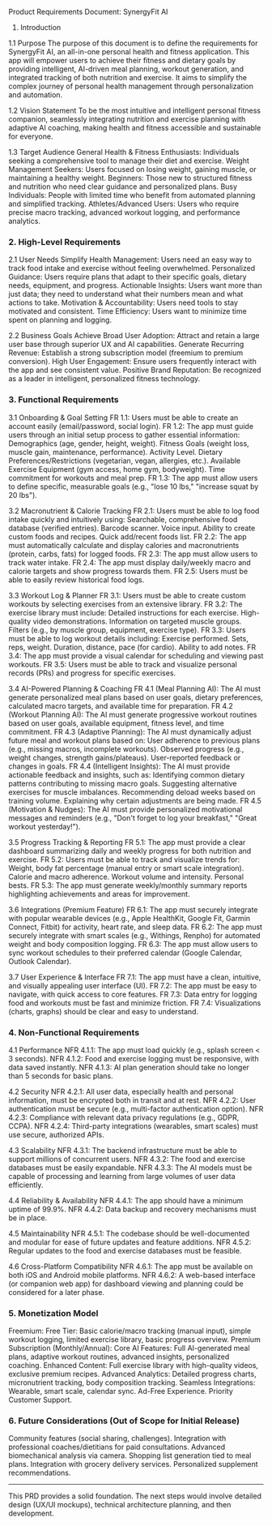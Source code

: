 
Product Requirements Document: SynergyFit AI

1. Introduction

1.1 Purpose
The purpose of this document is to define the requirements for SynergyFit AI, an all-in-one personal health and fitness application. This app will empower users to achieve their fitness and dietary goals by providing intelligent, AI-driven meal planning, workout generation, and integrated tracking of both nutrition and exercise. It aims to simplify the complex journey of personal health management through personalization and automation.

1.2 Vision Statement
To be the most intuitive and intelligent personal fitness companion, seamlessly integrating nutrition and exercise planning with adaptive AI coaching, making health and fitness accessible and sustainable for everyone.

1.3 Target Audience
 General Health & Fitness Enthusiasts: Individuals seeking a comprehensive tool to manage their diet and exercise.
 Weight Management Seekers: Users focused on losing weight, gaining muscle, or maintaining a healthy weight.
 Beginners: Those new to structured fitness and nutrition who need clear guidance and personalized plans.
 Busy Individuals: People with limited time who benefit from automated planning and simplified tracking.
 Athletes/Advanced Users: Users who require precise macro tracking, advanced workout logging, and performance analytics.

### 2. High-Level Requirements

2.1 User Needs
 Simplify Health Management: Users need an easy way to track food intake and exercise without feeling overwhelmed.
 Personalized Guidance: Users require plans that adapt to their specific goals, dietary needs, equipment, and progress.
 Actionable Insights: Users want more than just data; they need to understand what their numbers mean and what actions to take.
 Motivation & Accountability: Users need tools to stay motivated and consistent.
 Time Efficiency: Users want to minimize time spent on planning and logging.

2.2 Business Goals
 Achieve Broad User Adoption: Attract and retain a large user base through superior UX and AI capabilities.
 Generate Recurring Revenue: Establish a strong subscription model (freemium to premium conversion).
 High User Engagement: Ensure users frequently interact with the app and see consistent value.
 Positive Brand Reputation: Be recognized as a leader in intelligent, personalized fitness technology.

### 3. Functional Requirements

3.1 Onboarding & Goal Setting
 FR 1.1: Users must be able to create an account easily (email/password, social login).
 FR 1.2: The app must guide users through an initial setup process to gather essential information:
     Demographics (age, gender, height, weight).
     Fitness Goals (weight loss, muscle gain, maintenance, performance).
     Activity Level.
     Dietary Preferences/Restrictions (vegetarian, vegan, allergies, etc.).
     Available Exercise Equipment (gym access, home gym, bodyweight).
     Time commitment for workouts and meal prep.
 FR 1.3: The app must allow users to define specific, measurable goals (e.g., "lose 10 lbs," "increase squat by 20 lbs").

3.2 Macronutrient & Calorie Tracking
 FR 2.1: Users must be able to log food intake quickly and intuitively using:
     Searchable, comprehensive food database (verified entries).
     Barcode scanner.
     Voice input.
     Ability to create custom foods and recipes.
     Quick add/recent foods list.
 FR 2.2: The app must automatically calculate and display calories and macronutrients (protein, carbs, fats) for logged foods.
 FR 2.3: The app must allow users to track water intake.
 FR 2.4: The app must display daily/weekly macro and calorie targets and show progress towards them.
 FR 2.5: Users must be able to easily review historical food logs.

3.3 Workout Log & Planner
 FR 3.1: Users must be able to create custom workouts by selecting exercises from an extensive library.
 FR 3.2: The exercise library must include:
     Detailed instructions for each exercise.
     High-quality video demonstrations.
     Information on targeted muscle groups.
     Filters (e.g., by muscle group, equipment, exercise type).
 FR 3.3: Users must be able to log workout details including:
     Exercise performed.
     Sets, reps, weight.
     Duration, distance, pace (for cardio).
     Ability to add notes.
 FR 3.4: The app must provide a visual calendar for scheduling and viewing past workouts.
 FR 3.5: Users must be able to track and visualize personal records (PRs) and progress for specific exercises.

3.4 AI-Powered Planning & Coaching
 FR 4.1 (Meal Planning AI): The AI must generate personalized meal plans based on user goals, dietary preferences, calculated macro targets, and available time for preparation.
 FR 4.2 (Workout Planning AI): The AI must generate progressive workout routines based on user goals, available equipment, fitness level, and time commitment.
 FR 4.3 (Adaptive Planning): The AI must dynamically adjust future meal and workout plans based on:
     User adherence to previous plans (e.g., missing macros, incomplete workouts).
     Observed progress (e.g., weight changes, strength gains/plateaus).
     User-reported feedback or changes in goals.
 FR 4.4 (Intelligent Insights): The AI must provide actionable feedback and insights, such as:
     Identifying common dietary patterns contributing to missing macro goals.
     Suggesting alternative exercises for muscle imbalances.
     Recommending deload weeks based on training volume.
     Explaining why certain adjustments are being made.
 FR 4.5 (Motivation & Nudges): The AI must provide personalized motivational messages and reminders (e.g., "Don't forget to log your breakfast," "Great workout yesterday!").

3.5 Progress Tracking & Reporting
 FR 5.1: The app must provide a clear dashboard summarizing daily and weekly progress for both nutrition and exercise.
 FR 5.2: Users must be able to track and visualize trends for:
     Weight, body fat percentage (manual entry or smart scale integration).
     Calorie and macro adherence.
     Workout volume and intensity.
     Personal bests.
 FR 5.3: The app must generate weekly/monthly summary reports highlighting achievements and areas for improvement.

3.6 Integrations (Premium Feature)
 FR 6.1: The app must securely integrate with popular wearable devices (e.g., Apple HealthKit, Google Fit, Garmin Connect, Fitbit) for activity, heart rate, and sleep data.
 FR 6.2: The app must securely integrate with smart scales (e.g., Withings, Renpho) for automated weight and body composition logging.
 FR 6.3: The app must allow users to sync workout schedules to their preferred calendar (Google Calendar, Outlook Calendar).

3.7 User Experience & Interface
 FR 7.1: The app must have a clean, intuitive, and visually appealing user interface (UI).
 FR 7.2: The app must be easy to navigate, with quick access to core features.
 FR 7.3: Data entry for logging food and workouts must be fast and minimize friction.
 FR 7.4: Visualizations (charts, graphs) should be clear and easy to understand.

### 4. Non-Functional Requirements

4.1 Performance
 NFR 4.1.1: The app must load quickly (e.g., splash screen < 3 seconds).
 NFR 4.1.2: Food and exercise logging must be responsive, with data saved instantly.
 NFR 4.1.3: AI plan generation should take no longer than 5 seconds for basic plans.

4.2 Security
 NFR 4.2.1: All user data, especially health and personal information, must be encrypted both in transit and at rest.
 NFR 4.2.2: User authentication must be secure (e.g., multi-factor authentication option).
 NFR 4.2.3: Compliance with relevant data privacy regulations (e.g., GDPR, CCPA).
 NFR 4.2.4: Third-party integrations (wearables, smart scales) must use secure, authorized APIs.

4.3 Scalability
 NFR 4.3.1: The backend infrastructure must be able to support millions of concurrent users.
 NFR 4.3.2: The food and exercise databases must be easily expandable.
 NFR 4.3.3: The AI models must be capable of processing and learning from large volumes of user data efficiently.

4.4 Reliability & Availability
 NFR 4.4.1: The app should have a minimum uptime of 99.9%.
 NFR 4.4.2: Data backup and recovery mechanisms must be in place.

4.5 Maintainability
 NFR 4.5.1: The codebase should be well-documented and modular for ease of future updates and feature additions.
 NFR 4.5.2: Regular updates to the food and exercise databases must be feasible.

4.6 Cross-Platform Compatibility
 NFR 4.6.1: The app must be available on both iOS and Android mobile platforms.
 NFR 4.6.2: A web-based interface (or companion web app) for dashboard viewing and planning could be considered for a later phase.

### 5. Monetization Model

 Freemium:
     Free Tier: Basic calorie/macro tracking (manual input), simple workout logging, limited exercise library, basic progress overview.
 Premium Subscription (Monthly/Annual):
     Core AI Features: Full AI-generated meal plans, adaptive workout routines, advanced insights, personalized coaching.
     Enhanced Content: Full exercise library with high-quality videos, exclusive premium recipes.
     Advanced Analytics: Detailed progress charts, micronutrient tracking, body composition tracking.
     Seamless Integrations: Wearable, smart scale, calendar sync.
     Ad-Free Experience.
     Priority Customer Support.

### 6. Future Considerations (Out of Scope for Initial Release)

 Community features (social sharing, challenges).
 Integration with professional coaches/dietitians for paid consultations.
 Advanced biomechanical analysis via camera.
 Shopping list generation tied to meal plans.
 Integration with grocery delivery services.
 Personalized supplement recommendations.

---

This PRD provides a solid foundation. The next steps would involve detailed design (UX/UI mockups), technical architecture planning, and then development.
